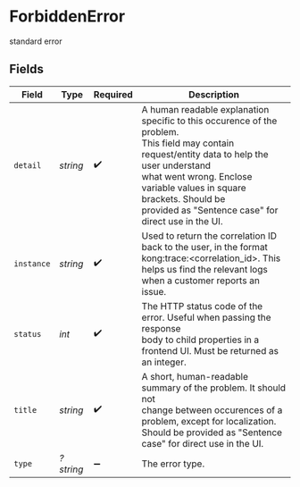 # ForbiddenError

standard error


## Fields

| Field                                                                                                                                                                                                                                                                        | Type                                                                                                                                                                                                                                                                         | Required                                                                                                                                                                                                                                                                     | Description                                                                                                                                                                                                                                                                  |
| ---------------------------------------------------------------------------------------------------------------------------------------------------------------------------------------------------------------------------------------------------------------------------- | ---------------------------------------------------------------------------------------------------------------------------------------------------------------------------------------------------------------------------------------------------------------------------- | ---------------------------------------------------------------------------------------------------------------------------------------------------------------------------------------------------------------------------------------------------------------------------- | ---------------------------------------------------------------------------------------------------------------------------------------------------------------------------------------------------------------------------------------------------------------------------- |
| `detail`                                                                                                                                                                                                                                                                     | *string*                                                                                                                                                                                                                                                                     | :heavy_check_mark:                                                                                                                                                                                                                                                           | A human readable explanation specific to this occurence of the problem.<br/>This field may contain request/entity data to help the user understand<br/>what went wrong. Enclose variable values in square brackets. Should be<br/>provided as "Sentence case" for direct use in the UI.<br/> |
| `instance`                                                                                                                                                                                                                                                                   | *string*                                                                                                                                                                                                                                                                     | :heavy_check_mark:                                                                                                                                                                                                                                                           | Used to return the correlation ID back to the user, in the format<br/>kong:trace:<correlation_id>. This helps us find the relevant logs<br/>when a customer reports an issue.<br/>                                                                                           |
| `status`                                                                                                                                                                                                                                                                     | *int*                                                                                                                                                                                                                                                                        | :heavy_check_mark:                                                                                                                                                                                                                                                           | The HTTP status code of the error. Useful when passing the response<br/>body to child properties in a frontend UI. Must be returned as an integer.<br/>                                                                                                                      |
| `title`                                                                                                                                                                                                                                                                      | *string*                                                                                                                                                                                                                                                                     | :heavy_check_mark:                                                                                                                                                                                                                                                           | A short, human-readable summary of the problem. It should not<br/>change between occurences of a problem, except for localization.<br/>Should be provided as "Sentence case" for direct use in the UI.<br/>                                                                  |
| `type`                                                                                                                                                                                                                                                                       | *?string*                                                                                                                                                                                                                                                                    | :heavy_minus_sign:                                                                                                                                                                                                                                                           | The error type.                                                                                                                                                                                                                                                              |